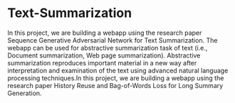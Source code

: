 # Text-Summarization
In this project, we are building a webapp using the research paper Sequence Generative Adversarial Network for Text Summarization. The webapp can be used for abstractive summarization task of text (i.e., Document summarization, Web page summarization). Abstractive summarization reproduces important material in a new way after interpretation and examination of the text using advanced natural language processing techniques.In this project, we are building a webapp using the research paper History Reuse and Bag-of-Words Loss for Long Summary Generation.
